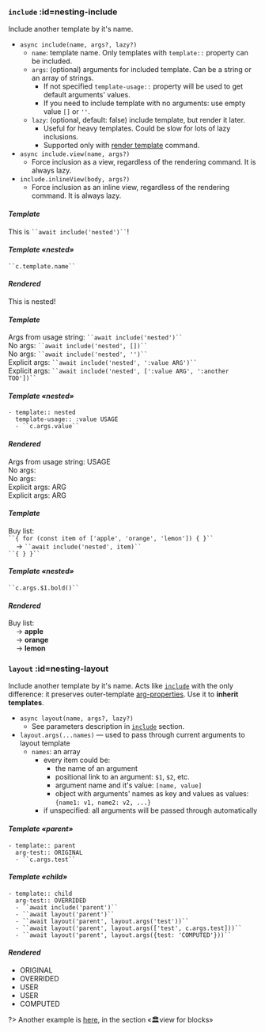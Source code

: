 

### `include` :id=nesting-include
Include another template by it's name.

- `async include(name, args?, lazy?)`
    - `name`: template name. Only templates with `template::` property can be included.
    - `args`: (optional) arguments for included template. Can be a string or an array of strings.
        - If not specified `template-usage::` property will be used to get default arguments' values.
        - If you need to include template with no arguments: use empty value `[]` or `''`.
    - `lazy`: (optional, default: false) include template, but render it later.
        - Useful for heavy templates. Could be slow for lots of lazy inclusions.
        - Supported only with [render template](reference__commands.md#template-command) command.
- `async include.view(name, args?)`
    - Force inclusion as a view, regardless of the rendering command. It is always lazy.
- `include.inlineView(body, args?)`
    - Force inclusion as an inline view, regardless of the rendering command. It is always lazy.

<!-- tabs:start -->
#### ***Template***
This is ` ``await include('nested')`` `!

#### ***Template «nested»***
` ``c.template.name`` `

#### ***Rendered***
This is nested!
<!-- tabs:end -->


<!-- tabs:start -->
#### ***Template***
Args from usage string: ` ``await include('nested')`` ` \
No args: ` ``await include('nested', [])`` ` \
No args: ` ``await include('nested', '')`` ` \
Explicit args: ` ``await include('nested', ':value ARG')`` ` \
Explicit args: ` ``await include('nested', [':value ARG', ':another TOO'])`` `

#### ***Template «nested»***
```
- template:: nested
  template-usage:: :value USAGE
  - ``c.args.value``
```

#### ***Rendered***
Args from usage string: USAGE \
No args: \
No args: \
Explicit args: ARG \
Explicit args: ARG
<!-- tabs:end -->


<!-- tabs:start -->
#### ***Template***
Buy list: \
` ``{ for (const item of ['apple', 'orange', 'lemon']) { }`` ` \
    → ` ``await include('nested', item)`` ` \
` ``{ } }`` `

#### ***Template «nested»***
` ``c.args.$1.bold()`` `

#### ***Rendered***
Buy list: \
    → **apple** \
    → **orange** \
    → **lemon**
<!-- tabs:end -->



### `layout` :id=nesting-layout
Include another template by it's name. Acts like [`include`](#nesting-include) with the only difference: it preserves outer-template [arg-properties](reference__args.md#arg-properties). Use it to **inherit templates**.

- `async layout(name, args?, lazy?)`
    - See parameters description in [`include`](#nesting-include) section.
- `layout.args(...names)` — used to pass through current arguments to layout template
    - `names`: an array
        - every item could be:
            - the name of an argument
            - positional link to an argument: `$1`, `$2`, etc.
            - argument name and it's value: `[name, value]`
            - object with arguments' names as key and values as values: `{name1: v1, name2: v2, ...}`
        - if unspecified: all arguments will be passed through automatically

<!-- tabs:start -->
#### ***Template «parent»***
```
- template:: parent
  arg-test:: ORIGINAL
  - ``c.args.test``
```

#### ***Template «child»***
```
- template:: child
  arg-test:: OVERRIDED
  - ``await include('parent')``
  - ``await layout('parent')``
  - ``await layout('parent', layout.args('test'))``
  - ``await layout('parent', layout.args(['test', c.args.test]))``
  - ``await layout('parent', layout.args({test: 'COMPUTED'}))``
```

#### ***Rendered***
- ORIGINAL
- OVERRIDED
- USER
- USER
- COMPUTED

<!-- tabs:end -->

?> Another example is [here](https://github.com/stdword/logseq13-full-house-plugin/discussions/9#view-for-blocks), in the section «🏛view for blocks»

